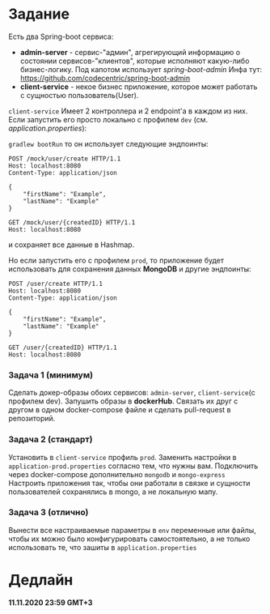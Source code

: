 # Задание
Есть два Spring-boot сервиса: 
* **admin-server** - сервис-"админ", агрегирующий информацию о состоянии сервисов-"клиентов", 
которые исполняют какую-либо бизнес-логику. Под капотом использует _spring-boot-admin_ Инфа тут: https://github.com/codecentric/spring-boot-admin
* **client-service** - некое бизнес приложение, которое может работать с сущностью пользователь(User). 

`client-service` Имеет 2 контроллера и 2 endpoint'a в каждом из них. 
Если запустить его просто локально с профилем `dev` (см. _application.properties_):

`gradlew bootRun` то он использует следующие эндпоинты:

```
POST /mock/user/create HTTP/1.1
Host: localhost:8080
Content-Type: application/json

{
    "firstName": "Example",
    "lastName": "Example"
}

GET /mock/user/{createdID} HTTP/1.1
Host: localhost:8080

```
и сохраняет все данные в Hashmap.

Но если запустить его с профилем `prod`, то приложение будет использовать для сохранения данных **MongoDB** и другие эндпоинты:
```
POST /user/create HTTP/1.1
Host: localhost:8080
Content-Type: application/json

{
    "firstName": "Example",
    "lastName": "Example"
}

GET /user/{createdID} HTTP/1.1
Host: localhost:8080

```
### Задача 1 (минимум)
Сделать докер-образы обоих сервисов: `admin-server`, `client-service`(с профилем dev). Запушить образы в **dockerHub**. 
Связать их друг с другом в одном docker-compose файле и сделать pull-request в репозиторий. 
### Задача 2 (стандарт)
Установить в `client-service` профиль `prod`. Заменить настройки в `application-prod.properties` согласно тем, что нужны вам. 
Подключить через docker-compose дополнительно `mongodb` и `mongo-express` 
Настроить приложения так, чтобы они работали в связке и сущности пользователей сохранялись в mongo, а не локальную мапу.
### Задача 3 (отлично)
Вынести все настраиваемые параметры в `env` переменные или файлы, чтобы их можно было конфигурировать самостоятельно, 
а не только использовать те, что зашиты в `application.properties`

# Дедлайн
**11.11.2020 23:59 GMT+3**
